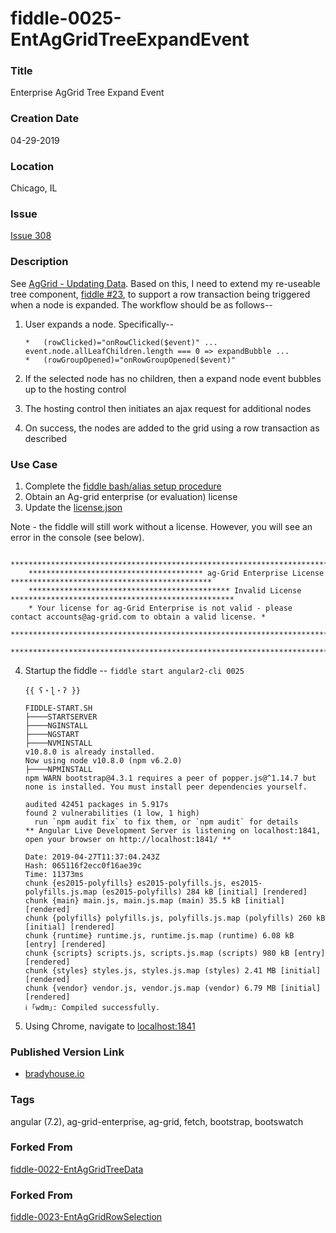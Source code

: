 fiddle-0025-EntAgGridTreeExpandEvent
======


### Title<a name="title"></a>

Enterprise AgGrid Tree Expand Event


### Creation Date<a name="creation-date"></a>

04-29-2019


### Location<a name="location"></a>

Chicago, IL


### Issue<a name="issue"></a>

[Issue 308](https://github.com/bradyhouse/house/issues/308)


### Description<a name="description"></a>

See [AgGrid - Updating Data](https://www.ag-grid.com/javascript-grid-data-update/).  Based on this, I need to extend my re-useable tree
component, [fiddle #23](http://github/bradyhouse/house/fiddles/angular2-cli/fiddle-0024-EntAgGridRowSelection), to support a row transaction being triggered when a node is expanded.  The workflow should be as follows--

1.  User expands a node. Specifically--

        *   (rowClicked)="onRowClicked($event)" ... event.node.allLeafChildren.length === 0 => expandBubble ...
        *   (rowGroupOpened)="onRowGroupOpened($event)"       

2.  If the selected node has no children, then a expand node event bubbles up to the hosting control
3.  The hosting control then initiates an ajax request for additional nodes
4.  On success, the nodes are added to the grid using a row transaction as described


### Use Case<a name="use-case"></a>

1.  Complete the [fiddle bash/alias setup procedure](https://github.com/bradyhouse/house/wiki/Setup-(Mac-OS))
2.  Obtain an Ag-grid enterprise (or evaluation) license
3.  Update the [license.json](license.json)


Note - the fiddle will still work without a license.  However, you will see an error in the console (see below).

        ****************************************************************************************************************
        *************************************** ag-Grid Enterprise License *********************************************
        ********************************************* Invalid License **************************************************
        * Your license for ag-Grid Enterprise is not valid - please contact accounts@ag-grid.com to obtain a valid license. *
        ****************************************************************************************************************
        ****************************************************************************************************************

4.  Startup the fiddle -- `fiddle start angular2-cli 0025` 

        {{ ʕ・ɭ・ʔ }}

        FIDDLE-START.SH
        ├────STARTSERVER
        ├────NGINSTALL
        ├────NGSTART
        ├────NVMINSTALL
        v10.8.0 is already installed.
        Now using node v10.8.0 (npm v6.2.0)
        ├────NPMINSTALL
        npm WARN bootstrap@4.3.1 requires a peer of popper.js@^1.14.7 but none is installed. You must install peer dependencies yourself.

        audited 42451 packages in 5.917s
        found 2 vulnerabilities (1 low, 1 high)
          run `npm audit fix` to fix them, or `npm audit` for details
        ** Angular Live Development Server is listening on localhost:1841, open your browser on http://localhost:1841/ **

        Date: 2019-04-27T11:37:04.243Z
        Hash: 065116f2ecc0f16ae39c
        Time: 11373ms
        chunk {es2015-polyfills} es2015-polyfills.js, es2015-polyfills.js.map (es2015-polyfills) 284 kB [initial] [rendered]
        chunk {main} main.js, main.js.map (main) 35.5 kB [initial] [rendered]
        chunk {polyfills} polyfills.js, polyfills.js.map (polyfills) 260 kB [initial] [rendered]
        chunk {runtime} runtime.js, runtime.js.map (runtime) 6.08 kB [entry] [rendered]
        chunk {scripts} scripts.js, scripts.js.map (scripts) 980 kB [entry] [rendered]
        chunk {styles} styles.js, styles.js.map (styles) 2.41 MB [initial] [rendered]
        chunk {vendor} vendor.js, vendor.js.map (vendor) 6.79 MB [initial] [rendered]
        ℹ ｢wdm｣: Compiled successfully.

5.  Using Chrome, navigate to [localhost:1841](http://localhost:1841)
      
            
### Published Version Link<a name="published-version-link"></a>

* [bradyhouse.io](http://bradyhouse.github.io/jquery/fiddle-0025-EntAgGridTreeExpandEvent/index.html)


### Tags<a name="tags"></a>

angular (7.2), ag-grid-enterprise, ag-grid, fetch, bootstrap, bootswatch


### Forked From

[fiddle-0022-EntAgGridTreeData](../fiddle-0022-EntAgGridTreeData)


### Forked From

[fiddle-0023-EntAgGridRowSelection](../fiddle-0023-EntAgGridRowSelection)
